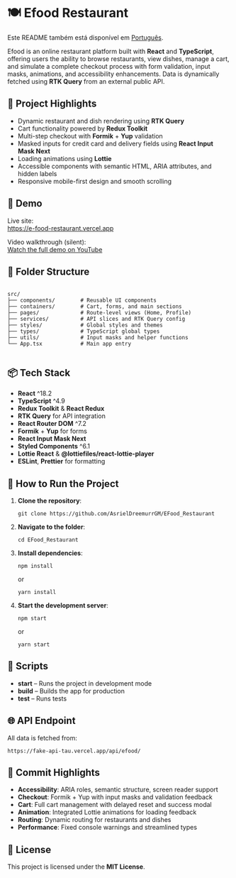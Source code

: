 <div>
  <h1>🍽️ Efood Restaurant</h1>
  <p>
    Este README também está disponível em
    <a href="./README.pt-br.md">Português</a>.
  </p>
  <p>
    Efood is an online restaurant platform built with <strong>React</strong> and
    <strong>TypeScript</strong>, offering users the ability to browse restaurants,
    view dishes, manage a cart, and simulate a complete checkout process with form validation,
    input masks, animations, and accessibility enhancements. Data is dynamically fetched using
    <strong>RTK Query</strong> from an external public API.
  </p>
  <h2>📌 Project Highlights</h2>
  <ul>
    <li>Dynamic restaurant and dish rendering using <strong>RTK Query</strong></li>
    <li>Cart functionality powered by <strong>Redux Toolkit</strong></li>
    <li>Multi-step checkout with <strong>Formik</strong> + <strong>Yup</strong> validation</li>
    <li>Masked inputs for credit card and delivery fields using <strong>React Input Mask Next</strong></li>
    <li>Loading animations using <strong>Lottie</strong></li>
    <li>Accessible components with semantic HTML, ARIA attributes, and hidden labels</li>
    <li>Responsive mobile-first design and smooth scrolling</li>
  </ul>
  <h2>🚀 Demo</h2>
  <p>
    Live site:<br>
    <a href="https://e-food-restaurant.vercel.app" target="_blank">https://e-food-restaurant.vercel.app</a>
  </p>
  <p>
    Video walkthrough (silent):<br>
    <a href="https://www.youtube.com/watch?v=dnK2-_QMqaU" target="_blank">Watch the full demo on YouTube</a>
  </p>
  <h2>📂 Folder Structure</h2>
  <pre><code>
src/
├── components/        # Reusable UI components
├── containers/        # Cart, forms, and main sections
├── pages/             # Route-level views (Home, Profile)
├── services/          # API slices and RTK Query config
├── styles/            # Global styles and themes
├── types/             # TypeScript global types
├── utils/             # Input masks and helper functions
└── App.tsx            # Main app entry
  </code></pre>
  <h2>📦 Tech Stack</h2>
  <ul>
    <li><strong>React</strong> ^18.2</li>
    <li><strong>TypeScript</strong> ^4.9</li>
    <li><strong>Redux Toolkit</strong> & <strong>React Redux</strong></li>
    <li><strong>RTK Query</strong> for API integration</li>
    <li><strong>React Router DOM</strong> ^7.2</li>
    <li><strong>Formik</strong> + <strong>Yup</strong> for forms</li>
    <li><strong>React Input Mask Next</strong></li>
    <li><strong>Styled Components</strong> ^6.1</li>
    <li><strong>Lottie React</strong> & <strong>@lottiefiles/react-lottie-player</strong></li>
    <li><strong>ESLint</strong>, <strong>Prettier</strong> for formatting</li>
  </ul>
  <h2>🧪 How to Run the Project</h2>
  <ol>
    <li>
      <strong>Clone the repository</strong>:
      <pre><code>git clone https://github.com/AsrielDreemurrGM/EFood_Restaurant</code></pre>
    </li>
    <li>
      <strong>Navigate to the folder</strong>:
      <pre><code>cd EFood_Restaurant</code></pre>
    </li>
    <li>
      <strong>Install dependencies</strong>:
      <pre><code>npm install</code></pre>
      or
      <pre><code>yarn install</code></pre>
    </li>
    <li>
      <strong>Start the development server</strong>:
      <pre><code>npm start</code></pre>
      or
      <pre><code>yarn start</code></pre>
    </li>
  </ol>
  <h2>🔧 Scripts</h2>
  <ul>
    <li><strong>start</strong> – Runs the project in development mode</li>
    <li><strong>build</strong> – Builds the app for production</li>
    <li><strong>test</strong> – Runs tests</li>
  </ul>
  <h2>🌐 API Endpoint</h2>
  <p>
    All data is fetched from:
    <pre><code>https://fake-api-tau.vercel.app/api/efood/</code></pre>
  </p>
  <h2>📌 Commit Highlights</h2>
  <ul>
    <li><strong>Accessibility</strong>: ARIA roles, semantic structure, screen reader support</li>
    <li><strong>Checkout</strong>: Formik + Yup with input masks and validation feedback</li>
    <li><strong>Cart</strong>: Full cart management with delayed reset and success modal</li>
    <li><strong>Animation</strong>: Integrated Lottie animations for loading feedback</li>
    <li><strong>Routing</strong>: Dynamic routing for restaurants and dishes</li>
    <li><strong>Performance</strong>: Fixed console warnings and streamlined types</li>
  </ul>
  <h2>📜 License</h2>
  <p>This project is licensed under the <strong>MIT License</strong>.</p>
</div>
